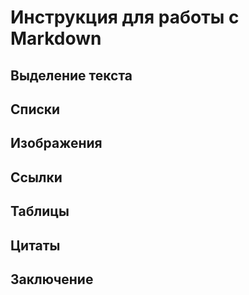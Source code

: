 # Инструкция для работы с Markdown
## Выделение текста
## Списки
## Изображения
## Ссылки
## Таблицы
## Цитаты
## Заключение
